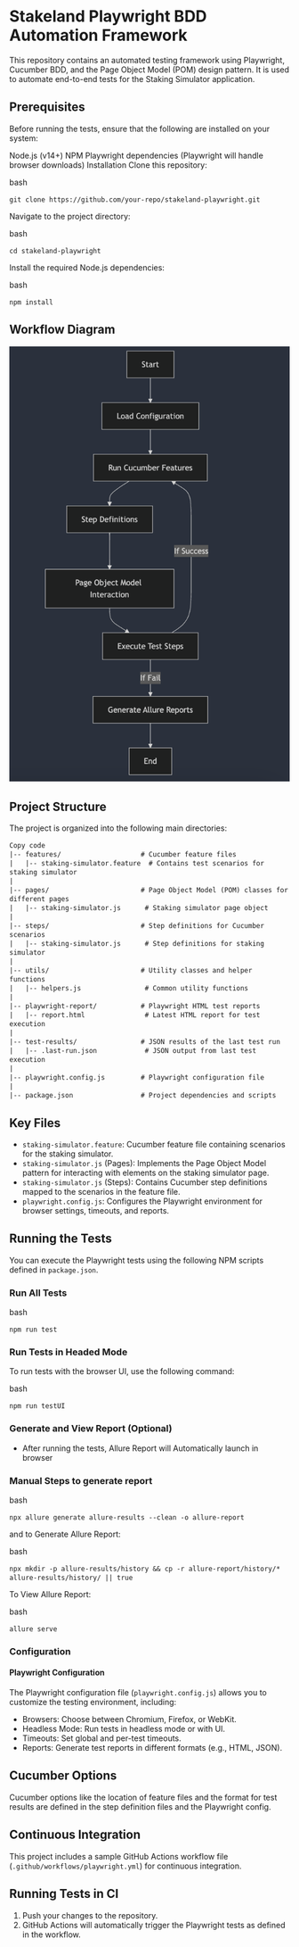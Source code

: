 # Stakeland Playwright BDD Automation Framework

This repository contains an automated testing framework using Playwright, Cucumber BDD, and the Page Object Model (POM) design pattern. It is used to automate end-to-end tests for the Staking Simulator application.

## Prerequisites
Before running the tests, ensure that the following are installed on your system:

Node.js (v14+)
NPM
Playwright dependencies (Playwright will handle browser downloads)
Installation
Clone this repository:

bash
```
git clone https://github.com/your-repo/stakeland-playwright.git
```

Navigate to the project directory:

bash
```
cd stakeland-playwright
```

Install the required Node.js dependencies:

bash
```
npm install
```

## Workflow Diagram

![img.png](workflow.png)

## Project Structure
The project is organized into the following main directories:

````
Copy code
|-- features/                    # Cucumber feature files
|   |-- staking-simulator.feature  # Contains test scenarios for staking simulator
|
|-- pages/                       # Page Object Model (POM) classes for different pages
|   |-- staking-simulator.js      # Staking simulator page object
|
|-- steps/                       # Step definitions for Cucumber scenarios
|   |-- staking-simulator.js      # Step definitions for staking simulator
|
|-- utils/                       # Utility classes and helper functions
|   |-- helpers.js                # Common utility functions
|
|-- playwright-report/           # Playwright HTML test reports
|   |-- report.html               # Latest HTML report for test execution
|
|-- test-results/                # JSON results of the last test run
|   |-- .last-run.json            # JSON output from last test execution
|
|-- playwright.config.js         # Playwright configuration file
|
|-- package.json                 # Project dependencies and scripts
````

## Key Files
- `staking-simulator.feature`: Cucumber feature file containing scenarios for the staking simulator.
- `staking-simulator.js` (Pages): Implements the Page Object Model pattern for interacting with elements on the staking simulator page.
- `staking-simulator.js` (Steps): Contains Cucumber step definitions mapped to the scenarios in the feature file.
- `playwright.config.js`: Configures the Playwright environment for browser settings, timeouts, and reports.


## Running the Tests
You can execute the Playwright tests using the following NPM scripts defined in `package.json`.

### Run All Tests
bash
````
npm run test
````

### Run Tests in Headed Mode
To run tests with the browser UI, use the following command:

bash
````
npm run testUI
````

### Generate and View Report (Optional)
- After running the tests, Allure Report will Automatically launch in browser

### Manual Steps to generate report
bash
````
npx allure generate allure-results --clean -o allure-report
````

and to Generate Allure Report:

bash
````
npx mkdir -p allure-results/history && cp -r allure-report/history/* allure-results/history/ || true
````

To View Allure Report:

bash
```
allure serve
```

### Configuration
#### Playwright Configuration
The Playwright configuration file (`playwright.config.js`) allows you to customize the testing environment, including:

- Browsers: Choose between Chromium, Firefox, or WebKit.
- Headless Mode: Run tests in headless mode or with UI.
- Timeouts: Set global and per-test timeouts.
- Reports: Generate test reports in different formats (e.g., HTML, JSON).

## Cucumber Options
Cucumber options like the location of feature files and the format for test results are defined in the step definition files and the Playwright config.

## Continuous Integration
This project includes a sample GitHub Actions workflow file (`.github/workflows/playwright.yml`) for continuous integration.

## Running Tests in CI
1. Push your changes to the repository.
2. GitHub Actions will automatically trigger the Playwright tests as defined in the workflow.